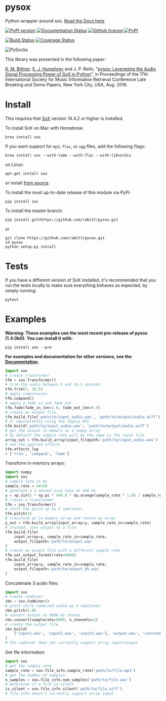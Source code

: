 # pysox
Python wrapper around sox. [Read the Docs here](http://pysox.readthedocs.org).

[![PyPI version](https://badge.fury.io/py/sox.svg)](https://badge.fury.io/py/sox)
[![Documentation Status](https://readthedocs.org/projects/resampy/badge/?version=latest)](http://pysox.readthedocs.io/en/latest/?badge=latest)
[![GitHub license](https://img.shields.io/badge/License-BSD%203--Clause-blue.svg)](https://raw.githubusercontent.com/rabitt/pysox/master/LICENSE.md)
[![PyPI](https://img.shields.io/pypi/pyversions/Django.svg?maxAge=2592000)]()

[![Build Status](https://travis-ci.org/rabitt/pysox.svg?branch=master)](https://travis-ci.org/rabitt/pysox)
[![Coverage Status](https://coveralls.io/repos/github/rabitt/pysox/badge.svg?branch=master)](https://coveralls.io/github/rabitt/pysox?branch=master)

![PySocks](https://s-media-cache-ak0.pinimg.com/736x/62/6f/bc/626fbcae9618eccee1c4c7c947bf9d94.jpg)

This library was presented in the following paper:

[R. M. Bittner](https://github.com/rabitt), [E. J. Humphrey](https://github.com/ejhumphrey) and J. P. Bello, "[pysox: Leveraging the Audio Signal Processing Power of SoX in Python](https://wp.nyu.edu/ismir2016/wp-content/uploads/sites/2294/2016/08/bittner-pysox.pdf)", in Proceedings of the 17th International Society for Music Information Retrieval Conference Late Breaking and Demo Papers, New York City, USA, Aug. 2016.


# Install

This requires that [SoX](http://sox.sourceforge.net/) version 14.4.2 or higher is installed.

To install SoX on Mac with Homebrew:

```brew install sox```

If you want support for `mp3`, `flac`, or `ogg` files, add the following flags:

```brew install sox --with-lame --with-flac --with-libvorbis```

on Linux:

```apt-get install sox```

or install [from source](https://sourceforge.net/projects/sox/files/sox/).



To install the most up-to-date release of this module via PyPi:

```pip install sox```

To install the master branch:

```pip install git+https://github.com/rabitt/pysox.git```

or

```
git clone https://github.com/rabitt/pysox.git
cd pysox
python setup.py install
```


# Tests

If you have a different version of SoX installed, it's recommended that you run
the tests locally to make sure everything behaves as expected, by simply running:

```
pytest
```

# Examples

**Warning: These examples use the most recent pre-release of pysox (1.4.0b0). You can install it with:**


```pip install sox --pre```


**For examples and documentation for other versions, see the [Documentation](http://pysox.readthedocs.org).**

```python
import sox
# create transformer
tfm = sox.Transformer()
# trim the audio between 5 and 10.5 seconds.
tfm.trim(5, 10.5)
# apply compression
tfm.compand()
# apply a fade in and fade out
tfm.fade(fade_in_len=1.0, fade_out_len=0.5)
# create an output file.
tfm.build_file('path/to/input_audio.wav', 'path/to/output/audio.aiff')
# or equivalently using the legacy API
tfm.build('path/to/input_audio.wav', 'path/to/output/audio.aiff')
# get the output in-memory as a numpy array
# by default the sample rate will be the same as the input file
array_out = tfm.build_array(input_filepath='path/to/input_audio.wav')
# see the applied effects
tfm.effects_log
> ['trim', 'compand', 'fade']

```

Transform in-memory arrays:
```python
import numpy
import sox
# sample rate in Hz
sample_rate = 44100
# generate a 1-second sine tone at 440 Hz
y = np.sin(2 * np.pi * 440.0 * np.arange(sample_rate * 1.0) / sample_rate)
# create a transformer
tfm = sox.Transformer()
# shift the pitch up by 2 semitones
tfm.pitch(2)
# transform an in-memory array and return an array
y_out = tfm.build_array(input_array=y, sample_rate_in=sample_rate)
# instead, save output to a file
tfm.build_file(
    input_array=y, sample_rate_in=sample_rate,
    output_filepath='path/to/output.wav'
)
# create an output file with a different sample rate
tfm.set_output_format(rate=8000)
tfm.build_file(
    input_array=y, sample_rate_in=sample_rate,
    output_filepath='path/to/output_8k.wav'
)
```

Concatenate 3 audio files:
```python
import sox
# create combiner
cbn = sox.Combiner()
# pitch shift combined audio up 3 semitones
cbn.pitch(3.0)
# convert output to 8000 Hz stereo
cbn.convert(samplerate=8000, n_channels=2)
# create the output file
cbn.build(
    ['input1.wav', 'input2.wav', 'input3.wav'], 'output.wav', 'concatenate'
)
# the combiner does not currently support array input/output
```

Get file information:
```python
import sox
# get the sample rate
sample_rate = sox.file_info.sample_rate('path/to/file.mp3')
# get the number of samples
n_samples = sox.file_info.num_samples('path/to/file.wav')
# determine if a file is silent
is_silent = sox.file_info.silent('path/to/file.aiff')
# file info doesn't currently support array input
```
